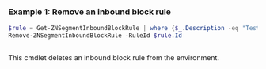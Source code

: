 ### Example 1: Remove an inbound block rule
```powershell
$rule = Get-ZNSegmentInboundBlockRule | where {$_.Description -eq "Test Rule"}
Remove-ZNSegmentInboundBlockRule -RuleId $rule.Id
```

```output

```

This cmdlet deletes an inbound block rule from the environment.